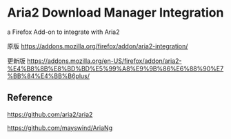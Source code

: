 # Aria2 Download Manager Integration
a Firefox Add-on to integrate with Aria2

原版
https://addons.mozilla.org/firefox/addon/aria2-integration/

更新版
https://addons.mozilla.org/en-US/firefox/addon/aria2-%E4%B8%8B%E8%BD%BD%E5%99%A8%E9%9B%86%E6%88%90%E7%BB%84%E4%BB%B6plus/

## Reference
https://github.com/aria2/aria2

https://github.com/mayswind/AriaNg
